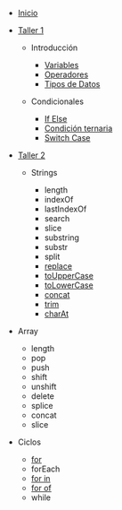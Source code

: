 - [Inicio](/)

- [Taller 1](taller-1/README.md "Introducción a JavaScript")

  - Introducción

    - [Variables](taller-1/variables.md)
    - [Operadores](taller-1/operadores.md)
    - [Tipos de Datos](taller-1/tipos-de-datos.md)

  - Condicionales

    - [If Else](taller-1/if-else.md)
    - [Condición ternaria](taller-1/ternary-condition.md)
    - [Switch Case](taller-1/switch-case.md)

- [Taller 2](taller-2/README.md "Strings, Arrays y Ciclos")

  - Strings

    - length
    - indexOf
    - lastIndexOf
    - search
    - slice
    - substring
    - substr
    - split
    - [replace](taller-2/replace.md)
    - [toUpperCase](taller-2/toUpperCase.md)
    - [toLowerCase](taller-2/toLowerCase.md)
    - [concat](taller-2/concat.md)
    - [trim](taller-2/trim.md)
    - [charAt](taller-2/charAt.md)

- Array

  - length
  - pop
  - push
  - shift
  - unshift
  - delete
  - splice
  - concat
  - slice

- Ciclos

  - [for](taller-2/for.md)
  - forEach
  - [for in](taller-2/for-in.md)
  - [for of](taller-2/for-of.md)
  - while
